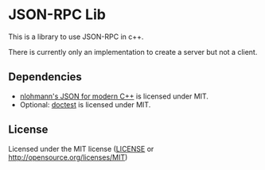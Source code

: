 # JSON-RPC Lib

This is a library to use JSON-RPC in c++.

There is currently only an implementation to create a server but not a client.

## Dependencies

-   [nlohmann's JSON for modern C++](https://github.com/nlohmann/json) is licensed under MIT.
-   Optional: [doctest](https://github.com/onqtam/doctest) is licensed under MIT.

## License

Licensed under the MIT license ([LICENSE](LICENSE) or http://opensource.org/licenses/MIT)
